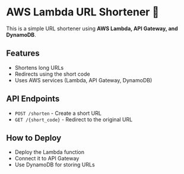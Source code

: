 # AWS Lambda URL Shortener 🚀

This is a simple URL shortener using **AWS Lambda, API Gateway, and DynamoDB**.

## Features
- Shortens long URLs
- Redirects using the short code
- Uses AWS services (Lambda, API Gateway, DynamoDB)

## API Endpoints
- `POST /shorten` - Create a short URL
- `GET /{short_code}` - Redirect to the original URL

## How to Deploy
- Deploy the Lambda function
- Connect it to API Gateway
- Use DynamoDB for storing URLs

